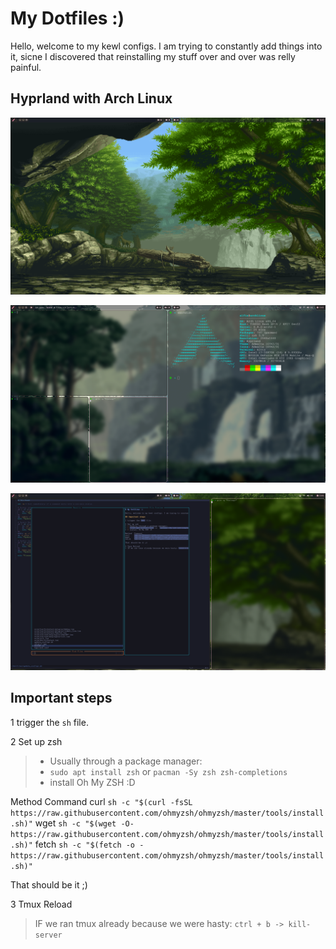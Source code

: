 # My Dotfiles :)

Hello, welcome to my kewl configs. I am trying to constantly add things into it, sicne I discovered that reinstalling my stuff over and over was relly painful.

## Hyprland with Arch Linux

![Main](assets/20240405_13h57m15s_grim.png)

![Neofetch](assets/20240405_13h52m32s_grim.png)

![Normal](assets/20240405_13h56m05s_grim.png)

## Important steps

1 trigger the `sh` file.

2 Set up zsh
> - Usually through a package manager:
> - `sudo apt install zsh` or  `pacman -Sy zsh zsh-completions`
> - install Oh My ZSH :D

Method 	Command
curl 	`sh -c "$(curl -fsSL https://raw.githubusercontent.com/ohmyzsh/ohmyzsh/master/tools/install.sh)"`
wget 	`sh -c "$(wget -O- https://raw.githubusercontent.com/ohmyzsh/ohmyzsh/master/tools/install.sh)"`
fetch 	`sh -c "$(fetch -o - https://raw.githubusercontent.com/ohmyzsh/ohmyzsh/master/tools/install.sh)"`

That should be it ;)

3 Tmux Reload
> IF we ran tmux already because we were hasty: `ctrl + b -> kill-server`


